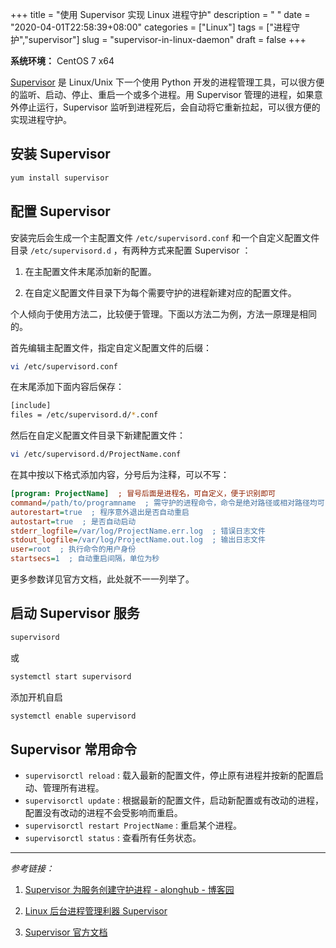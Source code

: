 +++
title = "使用 Supervisor 实现 Linux 进程守护"
description = " "
date = "2020-04-01T22:58:39+08:00"
categories = ["Linux"]
tags = ["进程守护","supervisor"]
slug = "supervisor-in-linux-daemon"
draft = false
+++

**系统环境：** CentOS 7 x64

[Supervisor](http://supervisord.org/) 是 Linux/Unix 下一个使用 Python 开发的进程管理工具，可以很方便的监听、启动、停止、重启一个或多个进程。用 Supervisor 管理的进程，如果意外停止运行，Supervisor 监听到进程死后，会自动将它重新拉起，可以很方便的实现进程守护。

## 安装 Supervisor

```bash
yum install supervisor
```


## 配置 Supervisor

安装完后会生成一个主配置文件 `/etc/supervisord.conf` 和一个自定义配置文件目录 `/etc/supervisord.d` ，有两种方式来配置 Supervisor ：

1. 在主配置文件末尾添加新的配置。

2. 在自定义配置文件目录下为每个需要守护的进程新建对应的配置文件。

个人倾向于使用方法二，比较便于管理。下面以方法二为例，方法一原理是相同的。

首先编辑主配置文件，指定自定义配置文件的后缀：

```bash
vi /etc/supervisord.conf
```

在末尾添加下面内容后保存：

```bash
[include]
files = /etc/supervisord.d/*.conf
```

然后在自定义配置文件目录下新建配置文件：

```bash
vi /etc/supervisord.d/ProjectName.conf
```

在其中按以下格式添加内容，分号后为注释，可以不写：

```ini
[program: ProjectName]  ; 冒号后面是进程名，可自定义，便于识别即可
command=/path/to/programname  ; 需守护的进程命令，命令是绝对路径或相对路径均可
autorestart=true  ; 程序意外退出是否自动重启
autostart=true  ; 是否自动启动
stderr_logfile=/var/log/ProjectName.err.log  ; 错误日志文件
stdout_logfile=/var/log/ProjectName.out.log  ; 输出日志文件
user=root  ; 执行命令的用户身份
startsecs=1  ; 自动重启间隔，单位为秒
```

更多参数详见官方文档，此处就不一一列举了。

## 启动 Supervisor 服务

```bash
supervisord
```

或

```bash
systemctl start supervisord
```

添加开机自启

```bash
systemctl enable supervisord
```

## Supervisor 常用命令

* `supervisorctl reload` : 载入最新的配置文件，停止原有进程并按新的配置启动、管理所有进程。
* `supervisorctl update` : 根据最新的配置文件，启动新配置或有改动的进程，配置没有改动的进程不会受影响而重启。
* `supervisorctl restart ProjectName` : 重启某个进程。
* `supervisorctl status` : 查看所有任务状态。

---

*参考链接：*

1. [Supervisor 为服务创建守护进程 - alonghub - 博客园](https://www.cnblogs.com/along21/p/10255681.html/)

2. [Linux 后台进程管理利器 Supervisor](kuanghy.github.io/2016/03/21/supervisor/)

3. [Supervisor 官方文档](http://supervisord.org/)